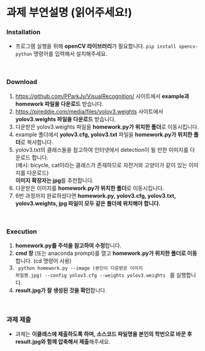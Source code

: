 # 과제 부연설명 (읽어주세요!)

### Installation
- 프로그램 실행을 위해 **openCV 라이브러리**가 필요합니다. <code>pip install opencv-python</code> 명령어를 입력해서 설치해주세요.     
<br/>

### Download
1. https://github.com/PParkJy/VisualRecognition/ 사이트에서 **example과 homework 파일을 다운로드** 받습니다.
2. https://pjreddie.com/media/files/yolov3.weights 사이트에서 **yolov3.weights 파일을 다운로드** 받습니다. 
3. 다운받은 yolov3.weights 파일을 **homework.py가 위치한 폴더**로 이동시킵니다.
4. example 폴더에서 **yolov3.cfg, yolov3.txt** 파일을 **homework.py가 위치한 폴더**로 복사합니다.
5. yolov3.txt의 클래스들을 참고하여 인터넷에서 detection이 될 만한 이미지를 다운로드 합니다.     
   (예시: bicycle, cat이라는 클래스가 존재하므로 자전거와 고양이가 같이 있는 이미지를 다운로드)   
   **이미지 확장자는 jpg**를 추천합니다.
6. 다운받은 이미지를 **homework.py가 위치한 폴더**로 이동시킵니다.    
7. 6번 과정까지 완료하셨다면 **homework.py, yolov3.cfg, yolov3.txt, yolov3.weights, jpg 파일이 모두 같은 폴더에 위치해야 합니다.**

<br/>

### Execution
1. **homework.py를 주석을 참고하여 수정**합니다.
2. **cmd 창** (또는 anaconda prompt)를 열고 **homework.py가 위치한 폴더로 이동**합니다. (cd 명령어 사용) 
3. <code> python homework.py --image (본인이 다운받은 이미지 파일명.jpg) --config yolov3.cfg --weights yolov3.weights </code> 를 실행합니다. 
4. **result.jpg가 잘 생성된 것을 확인**합니다.

<br/>

### 과제 제출
- 과제는 **이클래스에 제출하도록 하며, 소스코드 파일명을 본인의 학번으로 바꾼 후 result.jpg와 함께 압축해서 제출**해주세요. 
